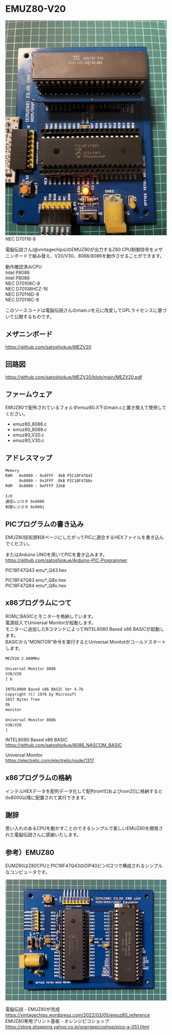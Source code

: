 # EMUZ80-V20

![MEZV30](https://github.com/satoshiokue/EMUZ80-V20/blob/main/MEZV30.jpeg)    
NEC D70116-8  

電脳伝説さん(@vintagechips)のEMUZ80が出力するZ80 CPU制御信号をメザニンボードで組み替え、V20/V30、8088/8086を動作させることができます。  

動作確認済みCPU  
Intel P8088  
Intel P8086  
NEC D70108C-8  
NEC D70108HCZ-16  
NEC D70116D-8  
NEC D70116C-8  

このソースコードは電脳伝説さんのmain.cを元に改変してGPLライセンスに基づいて公開するものです。

## メザニンボード
https://github.com/satoshiokue/MEZV20 

## 回路図
https://github.com/satoshiokue/MEZV20/blob/main/MEZV20.pdf

## ファームウェア

EMUZ80で配布されているフォルダemuz80.X下のmain.cと置き換えて使用してください。
* emuz80_8086.c
* emuz80_8088.c
* emuz80_V20.c
* emuz80_V30.c

## アドレスマップ
```
Memory
RAM   0x0000 - 0x0FFF  4kB PIC18F47Q43
      0x0000 - 0x1FFF  8kB PIC18F47Q8x
ROM   0x8000 - 0xFFFF 32kB

I/O
通信レジスタ 0x0000
制御レジスタ 0x0001
```

## PICプログラムの書き込み
EMUZ80技術資料8ページにしたがってPICに適合するHEXファイルを書き込んでください。  

またはArduino UNOを用いてPICを書き込みます。  
https://github.com/satoshiokue/Arduino-PIC-Programmer

PIC18F47Q43 emu*_Q43.hex 

PIC18F47Q83 emu*_Q8x.hex  
PIC18F47Q84 emu*_Q8x.hex  

## x86プログラムにつて
ROMにBASICとモニターを格納しています。  
電源投入でUniversal Monitorが起動します。  
モニターに追加したBコマンドによってINTEL8080 Based x86 BASICが起動します。  
BASICから”MONITOR”命令を実行するとUniversal Monitotがコールドスタートします。  
```
MEZV20 2.000MHz

Universal Monitor 8086
V30/V20
] b

INTEL8080 Based x86 BASIC Ver 4.7b
Copyright (C) 1978 by Microsoft
1657 Bytes free
Ok
monitor

Universal Monitor 8086
V30/V20
]
```
INTEL8080 Based x86 BASIC  
https://github.com/satoshiokue/8086_NASCOM_BASIC

Universal Monitor  
https://electrelic.com/electrelic/node/1317  

## x86プログラムの格納
インテルHEXデータを配列データ化して配列rom1[]およびrom2[]に格納すると0x8000以降に配置されて実行できます。  

## 謝辞
思い入れのあるCPUを動かすことのできるシンプルで美しいEMUZ80を開発された電脳伝説さんに感謝いたします。

## 参考）EMUZ80
EUMZ80はZ80CPUとPIC18F47Q43のDIP40ピンIC2つで構成されるシンプルなコンピュータです。

![EMUZ80](https://github.com/satoshiokue/EMUZ80-6502/blob/main/imgs/IMG_Z80.jpeg)

電脳伝説 - EMUZ80が完成  
https://vintagechips.wordpress.com/2022/03/05/emuz80_reference  
EMUZ80専用プリント基板 - オレンジピコショップ  
https://store.shopping.yahoo.co.jp/orangepicoshop/pico-a-051.html  
